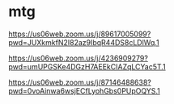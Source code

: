 # mtg

https://us06web.zoom.us/j/89617005099?pwd=JUXkmkfN2I82az9IbqR44DS8cLDlWq.1


https://us06web.zoom.us/j/4236909279?pwd=umUPGSKe4DGzH7AEEkCIAZqLCYac5T.1


https://us06web.zoom.us/j/87146488638?pwd=0voAinwa6wsjECfLyohGbs0PUpOQYS.1
